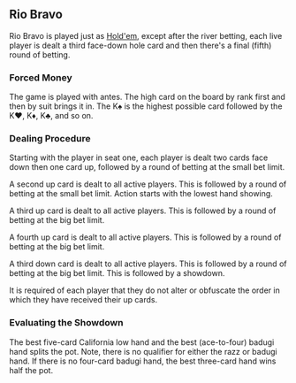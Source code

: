 Rio Bravo
---------

Rio Bravo is played just as [Hold'em](./holdem.md), except after the river betting,
each live player is dealt a third face-down hole card and then there's a final
(fifth) round of betting.

### Forced Money

The game is played with antes. The high card on the board by rank first and then
by suit brings it in. The K♠ is the highest possible card followed by the K♥, K♦,
K♣, and so on.

### Dealing Procedure

Starting with the player in seat one, each player is dealt two cards face down then
one card up, followed by a round of betting at the small bet limit.

A second up card is dealt to all active players. This is followed by a round of
betting at the small bet limit. Action starts with the lowest hand showing.

A third up card is dealt to all active players. This is followed by a round of betting
at the big bet limit.

A fourth up card is dealt to all active players. This is followed by a round of
betting at the big bet limit.

A third down card is dealt to all active players. This is followed by a round of
betting at the big bet limit. This is followed by a showdown.

It is required of each player that they do not alter or obfuscate the order in which
they have received their up cards.

### Evaluating the Showdown

The best five-card California low hand and the best (ace-to-four) badugi hand
splits the pot. Note, there is no qualifier for either the razz or badugi hand. If
there is no four-card badugi hand, the best three-card hand wins half the pot.

